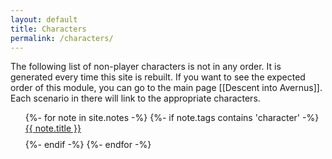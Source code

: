 ```yaml
---
layout: default
title: Characters
permalink: /characters/
---
```


The following list of non-player characters is not in any order. It is generated every time this site
is rebuilt. If you want to see the expected order of this module, you can go to the main page [[Descent into Avernus]]. Each scenario in there will link to the appropriate characters.

<ul>
{%- for note in site.notes -%}
    {%- if note.tags contains 'character' -%}
        <li style="padding-bottom: 0.6em; list-style: none;"><a href="{{ site.baseurl }}/{{note.url}}">{{ note.title }}</a></li>
    {%- endif -%}
{%- endfor -%}
</ul>
